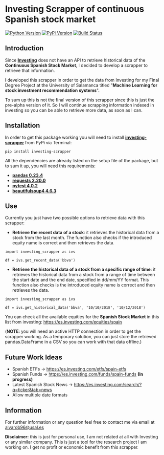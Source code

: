 # Investing Scrapper of continuous Spanish stock market

[![Python Version](https://img.shields.io/pypi/pyversions/investing-scrapper.svg)](https://pypi.org/project/investing-scrapper/)
[![PyPi Version](https://img.shields.io/pypi/v/investing-scrapper.svg)](https://pypi.org/project/investing-scrapper/)
[![Build Status](https://travis-ci.org/alvarob96/investing-scrapper.svg?branch=master)](https://pypi.org/project/investing-scrapper/)

## Introduction

Since [**Investing**](https://es.investing.com/) does not have an API to retrieve historical data of the **Continuous Spanish Stock Market**, I decided to develop a scrapper to retrieve that information.

I developed this scrapper in order to get the data from Investing for my Final Degree Project at the University of Salamanca titled "**Machine Learning for stock investment recommendation systems**".

To sum up this is not the final version of this scrapper since this is just the pre-alpha version of it. So I will continue scrapping information indexed in investing so you can be able to retrieve more data, as soon as I can.

## Installation

In order to get this package working you will need to install [**investing-scrapper**](https://pypi.org/project/investing-scrapper/) from PyPi via Terminal: 

``pip install investing-scrapper``

All the dependencies are already listed on the setup file of the package, but to sum it up, you will need this requirements:

* [**pandas 0.23.4**](https://pypi.org/project/pandas/)
* [**requests 2.20.0**](https://pypi.org/project/requests/)
* [**pytest 4.0.2**](https://pypi.org/project/pytest/)
* [**beautifulsoup4 4.6.3**](https://pypi.org/project/beautifulsoup4/)

## Use

Currently you just have two possible options to retrieve data with this scrapper:

* **Retrieve the recent data of a stock**: it retrieves the historical data from a stock from the last month. The function also checks if the introduced equity name is correct and then retrieves the data.
```
import investing_scrapper as ivs

df = ivs.get_recent_data('bbva')
```

* **Retrieve the historical data of a stock from a specific range of time**: it retrieves the historical data from a stock from a range of time between the start date and the end date, specified in dd/mm/YY format. This function also checks is the introduced equity name is correct and then retrieves the data.
```
import investing_scrapper as ivs

df = ivs.get_historical_data('bbva', '10/10/2018', '10/12/2018')
```

You can check all the available equities for the **Spanish Stock Market** in this list from investing: https://es.investing.com/equities/spain

(**NOTE**: you will need an active HTTP connection in order to get the scrapper working. As a temporary solution, you can just store the retrieved pandas.DataFrame in a CSV so you can work with that data offline.)

## Future Work Ideas

* Spanish ETFs -> https://es.investing.com/etfs/spain-etfs
* Spanish Funds -> https://es.investing.com/funds/spain-funds **(In progress)**
* Latest Spanish Stock News -> https://es.investing.com/search/?q=ticker&tab=news
* Allow multiple date formats

## Information

For further information or any question feel free to contact me via email at alvarob96@usal.es

**Disclaimer:** this is just for personal use, I am not related at all with Investing or any similar company. This is just a tool for the research project I am working on. I get no profit or economic benefit from this scrapper.
